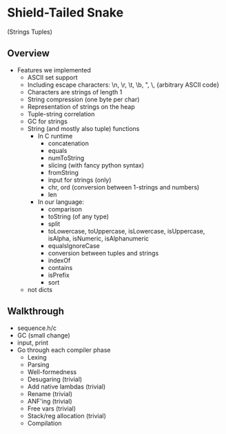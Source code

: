 # Shield-Tailed Snake

(Strings Tuples)

## Overview

-   Features we implemented
    -   ASCII set support
    -   Including escape characters: \n, \r, \t, \b, \", \\, \{arbitrary ASCII code}
    -   Characters are strings of length 1
    -   String compression (one byte per char)
    -   Representation of strings on the heap
    -   Tuple-string correlation
    -   GC for strings
    -   String (and mostly also tuple) functions
        -   In C runtime
            -   concatenation
            -   equals
            -   numToString
            -   slicing (with fancy python syntax)
            -   fromString
            -   input for strings (only)
            -   chr, ord (conversion between 1-strings and numbers)
            -   len
        -   In our language:
            -   comparison
            -   toString (of any type)
            -   split
            -   toLowercase, toUppercase, isLowercase, isUppercase, isAlpha, isNumeric, isAlphanumeric
            -   equalsIgnoreCase
            -   conversion between tuples and strings
            -   indexOf
            -   contains
            -   isPrefix
            -   sort
    -   not dicts

## Walkthrough

-   sequence.h/c
-   GC (small change)
-   input, print
-   Go through each compiler phase
    -   Lexing
    -   Parsing
    -   Well-formedness
    -   Desugaring (trivial)
    -   Add native lambdas (trivial)
    -   Rename (trivial)
    -   ANF'ing (trivial)
    -   Free vars (trivial)
    -   Stack/reg allocation (trivial)
    -   Compilation

